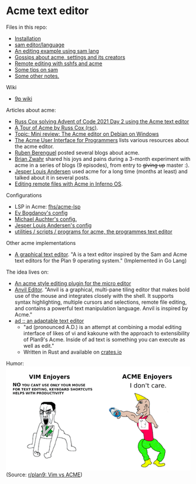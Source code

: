 # Acme text editor

Files in this repo:

- [Installation](install.md)
- [sam editor/language](sam.md)
- [An editing example using sam lang](acme-edit-example-inlcudegraphics.txt)
- [Gossips about acme, settings and its creators](gossips.md)
- [Remote editing with sshfs and acme](remote-editing.md)
- [Some tips on sam](acme-sam-tips.txt)
- [Some other notes.](tips.txt)

Wiki

- [9p wiki](https://9p.io/wiki/plan9/community/index.html)

Articles about acme:

- [Russ Cox solving Advent of Code 2021 Day 2 using the Acme text editor](https://youtu.be/B5l2g3-jQnY)
- [A Tour of Acme by Russ Cox (rsc)](https://research.swtch.com/acme).
- [Topic: Mini review: The Acme editor on Debian on Windows](http://www.donationcoder.com/forum/index.php?topic=45547.0)
- [The Acme User Interface for Programmers](http://acme.cat-v.org) lists various resources about the acme editor.
- [Ruben Berenguel](https://www.mostlymaths.net/2013/03/extensibility-programming-acme-text-editor.html) posted several blogs about acme.
- [Brian Zwahr](http://echosa.github.io/blog/2014/06/18/lets-try-acme-ep-1-hello/) shared his joys and pains during a 3-month experiment with acme in a series of blogs (9 episodes), from entry to ~~giving up~~ master :).
- [Jesper Louis Andersen](http://jlouisramblings.blogspot.sg/2013/04/acme-as-editor_20.html) used acme for a long time (months at least) and talked about it in several posts.
- [Editing remote files with Acme in Inferno OS](https://bluishcoder.co.nz/2013/06/11/editing-remote-files-with-acme-in-inferno-os.html).

Configurations

- LSP in Acme: [fhs/acme-lsp](https://github.com/fhs/acme-lsp)
- [Ev Bogdanov's config](https://github.com/evbogdanov/acme)
- [Michael Auchter's config.](https://github.com/auchter/dotfiles/tree/master/plan9)
- [Jesper Louis Andersen's config](https://github.com/jlouis/plan9-setup)
- [utilities / scripts / programs for acme, the programmes text editor](https://github.com/karahobny/acme-utils)

Other acme implementations

- [A graphical text editor](https://github.com/as/a). "A is a text editor inspired by the Sam and Acme text editors for the Plan 9 operating system." (Implemented in Go Lang)

The idea lives on:

- [An acme style editing plugin for the micro editor](https://github.com/xxuejie/micro-acme.git)
- [Anvil Editor](https://anvil-editor.net). "Anvil is a graphical, multi-pane tiling editor that makes bold use of the mouse and integrates closely with the shell. It supports syntax highlighting, multiple cursors and selections, remote file editing, and contains a powerful text manipulation language. Anvil is inspired by Acme."
- [ad :: an adaptable text editor](https://github.com/sminez/ad?tab=readme-ov-file)
  - "ad (pronounced A.D.) is an attempt at combining a modal editing interface of likes of vi and kakoune with the approach to extensibility of Plan9's Acme. Inside of ad text is something you can execute as well as edit."
  - Written in Rust and available on [crates.io](https://crates.io/crates/ad-editor)

Humor:
![Vim vs ACME](/images/vim-vs-acme.png)
(Source: [r/plan9: Vim vs ACME](https://www.reddit.com/r/plan9/s/fJgg75folb))
